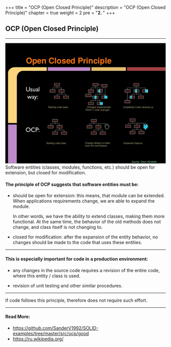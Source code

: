 +++
title = "OCP (Open Closed Principle)"
description = "OCP (Open Closed Principle)"
chapter = true
weight = 2
pre = "<b>2. </b>"
+++

## OCP (Open Closed Principle)
---
![ocp](ocp.jpg)
Software entities (classes, modules, functions, etc.) should be open for extension, but closed for modification.

#### The principle of OCP suggests that software entities must be:
- should be open for extension:
    this means, that module can be extended. When applications requirements change,
    we are able to expand the module.

    In other words, we have the ability to extend classes, making them more functional.
    At the same time, the behavior of the old methods does not change,
    and class itself is not changing to.

- closed for modification:
    after the expansion of the entity behavior,
    no changes should be made to the code that uses these entities.

---

#### This is especially important for code in a production environment:
- any changes in the source code requires a revision of the entire code,
    where this entity / class is used.

- revision of unit testing and other similar procedures.

---

If code follows this principle, therefore does not require such effort.

---
#### Read More:
- https://github.com/SanderV1992/SOLID-examples/tree/master/src/ocp/good
- <a href="https://ru.wikipedia.org/wiki/%D0%9F%D1%80%D0%B8%D0%BD%D1%86%D0%B8%D0%BF_%D0%BE%D1%82%D0%BA%D1%80%D1%8B%D1%82%D0%BE%D1%81%D1%82%D0%B8/%D0%B7%D0%B0%D0%BA%D1%80%D1%8B%D1%82%D0%BE%D1%81%D1%82%D0%B8">https://ru.wikipedia.org/</a>
